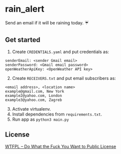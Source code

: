 # rain_alert
Send an email if it will be raining today. :umbrella:

## Get started
1. Create `CREDENTIALS.yaml` and put credentials as:
```
senderEmail: <sender Gmail email>
senderPassword: <Gmail email password>
openWeatherApiKey: <OpenWeather API key>
```
2. Create `RECEIVERS.txt` and put email subscribers as:
```
<email address>, <location name>
example@gmail.com, New York
example2@yahoo.com, London
example3@yahoo.com, Zagreb
```
3. Activate virtualenv.
4. Install dependencies from `requirements.txt`.
5. Run app as `python3 main.py`

## License
[WTFPL – Do What the Fuck You Want to Public License](LICENSE.md)